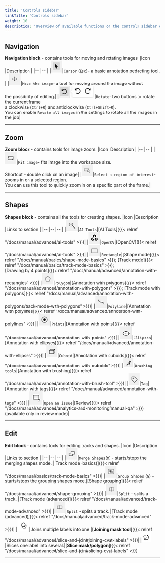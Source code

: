 ```yaml
---
title: 'Controls sidebar'
linkTitle: 'Controls sidebar'
weight: 10
description: 'Overview of available functions on the controls sidebar of the annotation tool.'
---
```


## Navigation

**Navigation block** - contains tools for moving and rotating images.
|Icon |Description |
|-- |-- |
|![](/images/image148.jpg)|`Cursor` (`Esc`)- a basic annotation pedacting tool. |
|![](/images/image149.jpg)|`Move the image`- a tool for moving around the image without<br/> the possibility of editing.|
|![](/images/image102.jpg)|`Rotate`- two buttons to rotate the current frame<br/> a clockwise (`Ctrl+R`) and anticlockwise (`Ctrl+Shift+R`).<br/> You can enable `Rotate all images` in the settings to rotate all the images in the job|

---

## Zoom

**Zoom block** - contains tools for image zoom.
|Icon |Description |
|-- |-- |
|![](/images/image151.jpg)|`Fit image`- fits image into the workspace size.<br/> Shortcut - double click on an image|
|![](/images/image166.jpg)|`Select a region of interest`- zooms in on a selected region.<br/> You can use this tool to quickly zoom in on a specific part of the frame.|

---

## Shapes

**Shapes block** - contains all the tools for creating shapes.
|Icon |Description |Links to section |
|-- |-- |-- |
|![](/images/image189.jpg)|`AI Tools`|[AI Tools]({{< relref "/docs/manual/advanced/ai-tools" >}})|
|![](/images/image201.jpg)|`OpenCV`|[OpenCV]({{< relref "/docs/manual/advanced/ai-tools" >}})|
|![](/images/image167.jpg)|`Rectangle`|[Shape mode]({{< relref "/docs/manual/basics/shape-mode-basics" >}}); [Track mode]({{< relref "/docs/manual/basics/track-mode-basics" >}});<br/> [Drawing by 4 points]({{< relref "/docs/manual/advanced/annotation-with-rectangles" >}})|
|![](/images/image168.jpg)|`Polygon`|[Annotation with polygons]({{< relref "/docs/manual/advanced/annotation-with-polygons" >}}); [Track mode with polygons]({{< relref "/docs/manual/advanced/annotation-with-polygons/track-mode-with-polygons" >}})|
|![](/images/image169.jpg)|`Polyline`|[Annotation with polylines]({{< relref "/docs/manual/advanced/annotation-with-polylines" >}})|
|![](/images/image170.jpg)|`Points`|[Annotation with points]({{< relref "/docs/manual/advanced/annotation-with-points" >}})|
|![](/images/image241.jpg)|`Ellipses`|[Annotation with ellipses]({{< relref "/docs/manual/advanced/annotation-with-ellipses" >}})|
|![](/images/image176.jpg)|`Cuboid`|[Annotation with cuboids]({{< relref "/docs/manual/advanced/annotation-with-cuboids" >}})|
|![](/images/brushing_tools_icon.png)|`Brushing tools`|[Annotation with brushing]({{< relref "/docs/manual/advanced/annotation-with-brush-tool" >}})|
|![](/images/image171.jpg)|`Tag`|[Annotation with tags]({{< relref "/docs/manual/advanced/annotation-with-tags" >}})|
|![](/images/image195.jpg)|`Open an issue`|[Review]({{< relref "/docs/manual/advanced/analytics-and-monitoring/manual-qa" >}}) (available only in review mode)|

---

## Edit

**Edit block** - contains tools for editing tracks and shapes.
|Icon |Description |Links to section |
|-- |-- |-- |
|![](/images/image172.jpg)|`Merge Shapes`(`M`) - starts/stops the merging shapes mode. |[Track mode (basics)]({{< relref "/docs/manual/basics/track-mode-basics" >}})|
|![](/images/image173.jpg)|`Group Shapes` (`G`) - starts/stops the grouping shapes mode.|[Shape grouping]({{< relref "/docs/manual/advanced/shape-grouping" >}})|
|![](/images/image174.jpg)|`Split` - splits a track. |[Track mode (advanced)]({{< relref "/docs/manual/advanced/track-mode-advanced" >}})|
|![](/images/image174.jpg)|`Split` - splits a track. |[Track mode (advanced)]({{< relref "/docs/manual/advanced/track-mode-advanced" >}})|
|![](/images/join-masks-icon.jpg)|Joins multiple labels into one |[**Joining mask tool**]({{< relref "/docs/manual/advanced/slice-and-join#joining-cvat-labels" >}})|
|![](/images/slicing-tool-icon.jpg)|Slices one label into several.|[**Slice mask/polygon**]({{< relref "/docs/manual/advanced/slice-and-join#slicing-cvat-labels" >}})|

---
